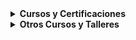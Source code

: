 <details>
<summary><h4 style="display: inline;">Cursos y Certificaciones</h4></summary>
	<ul>
		<li><strong>AZ-900:</strong> Microsoft Azure Fundamentals - <em>Microsoft - Pearson VUE 2025 </em><a href="../assets/certs/az900_cert.pdf" target="_blank">[Certificado]</a></li>
		<li><strong>LPIC-1:</strong> Linux Administrator - <em>ACG 2020 </em><a href="../assets/certs/LPIC-1_F2FE9BC58833.pdf" target="_blank">[Certificado]</a></li>
		<li><strong>MS-10997:</strong> Office 365 Administration and Troubleshooting - <em>Intertron Education 2021 </em><a href="../assets/certs/10997.pdf" target="_blank">[Certificado]</a></li>
	</ul>
</details>

<details>
<summary><h4 style="display: inline;">Otros Cursos y Talleres</h4></summary>
	<ul>
		<li>Teledetección SAR - <em>CONAE 2022 </em><a href="../assets/certs/SAR.pdf" target="_blank">[Certificado]</a></li>
		<li>Introducción a la Compatibilidad Electromagnética - <em>IUA 2019</em></li>
		<li>Conceptos Prácticos para el Diseño de un Sitio de Energía Fotovoltaica-Eólica - <em>IUA 2019</em></li>
		<li>Introducción a la Seguridad Informática - <em>IUA 2017</em></li>
		<li>SECOM 2016: Sistemas de Modulación Ortogonales, Soluciones Indoor 3G - <em>UTN FRC 2016</em></li>
		<li>Introducción al Cómputo de Altas Prestaciones (HPC) - <em>IUA 2013</em></li>
		<li>Elementos de Matemática - <em>UNC 2008</em></li>
	</ul>
</details>

